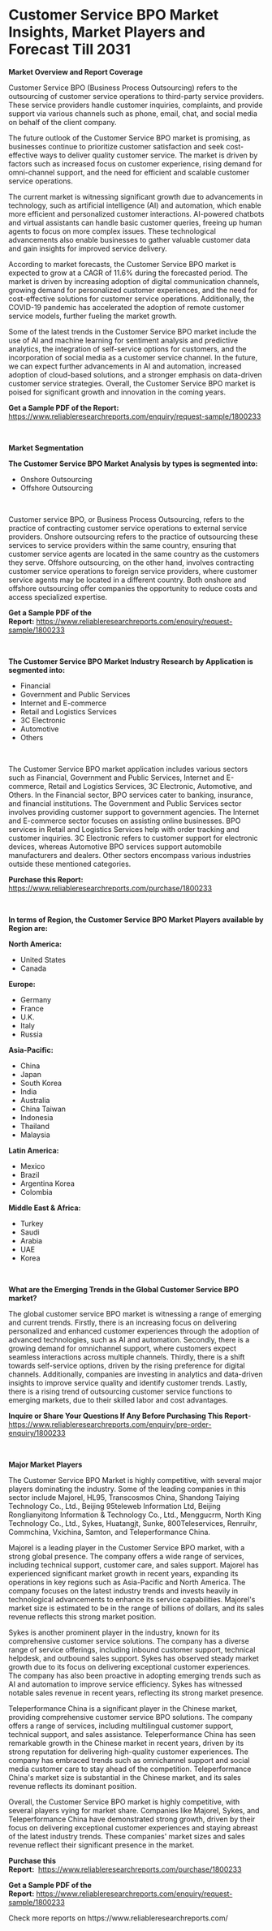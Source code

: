 <p><h1>Customer Service BPO Market Insights, Market Players and Forecast Till 2031</h1></p><p><strong>Market Overview and Report Coverage</strong></p>
<p><p>Customer Service BPO (Business Process Outsourcing) refers to the outsourcing of customer service operations to third-party service providers. These service providers handle customer inquiries, complaints, and provide support via various channels such as phone, email, chat, and social media on behalf of the client company.</p><p>The future outlook of the Customer Service BPO market is promising, as businesses continue to prioritize customer satisfaction and seek cost-effective ways to deliver quality customer service. The market is driven by factors such as increased focus on customer experience, rising demand for omni-channel support, and the need for efficient and scalable customer service operations.</p><p>The current market is witnessing significant growth due to advancements in technology, such as artificial intelligence (AI) and automation, which enable more efficient and personalized customer interactions. AI-powered chatbots and virtual assistants can handle basic customer queries, freeing up human agents to focus on more complex issues. These technological advancements also enable businesses to gather valuable customer data and gain insights for improved service delivery.</p><p>According to market forecasts, the Customer Service BPO market is expected to grow at a CAGR of 11.6% during the forecasted period. The market is driven by increasing adoption of digital communication channels, growing demand for personalized customer experiences, and the need for cost-effective solutions for customer service operations. Additionally, the COVID-19 pandemic has accelerated the adoption of remote customer service models, further fueling the market growth.</p><p>Some of the latest trends in the Customer Service BPO market include the use of AI and machine learning for sentiment analysis and predictive analytics, the integration of self-service options for customers, and the incorporation of social media as a customer service channel. In the future, we can expect further advancements in AI and automation, increased adoption of cloud-based solutions, and a stronger emphasis on data-driven customer service strategies. Overall, the Customer Service BPO market is poised for significant growth and innovation in the coming years.</p></p>
<p><strong>Get a Sample PDF of the Report:</strong> <a href="https://www.reliableresearchreports.com/enquiry/request-sample/1800233">https://www.reliableresearchreports.com/enquiry/request-sample/1800233</a></p>
<p>&nbsp;</p>
<p><strong>Market Segmentation</strong></p>
<p><strong>The Customer Service BPO Market Analysis by types is segmented into:</strong></p>
<p><ul><li>Onshore Outsourcing</li><li>Offshore Outsourcing</li></ul></p>
<p>&nbsp;</p>
<p><p>Customer service BPO, or Business Process Outsourcing, refers to the practice of contracting customer service operations to external service providers. Onshore outsourcing refers to the practice of outsourcing these services to service providers within the same country, ensuring that customer service agents are located in the same country as the customers they serve. Offshore outsourcing, on the other hand, involves contracting customer service operations to foreign service providers, where customer service agents may be located in a different country. Both onshore and offshore outsourcing offer companies the opportunity to reduce costs and access specialized expertise.</p></p>
<p><strong>Get a Sample PDF of the Report:</strong>&nbsp;<a href="https://www.reliableresearchreports.com/enquiry/request-sample/1800233">https://www.reliableresearchreports.com/enquiry/request-sample/1800233</a></p>
<p>&nbsp;</p>
<p><strong>The Customer Service BPO Market Industry Research by Application is segmented into:</strong></p>
<p><ul><li>Financial</li><li>Government and Public Services</li><li>Internet and E-commerce</li><li>Retail and Logistics Services</li><li>3C Electronic</li><li>Automotive</li><li>Others</li></ul></p>
<p>&nbsp;</p>
<p><p>The Customer Service BPO market application includes various sectors such as Financial, Government and Public Services, Internet and E-commerce, Retail and Logistics Services, 3C Electronic, Automotive, and Others. In the Financial sector, BPO services cater to banking, insurance, and financial institutions. The Government and Public Services sector involves providing customer support to government agencies. The Internet and E-commerce sector focuses on assisting online businesses. BPO services in Retail and Logistics Services help with order tracking and customer inquiries. 3C Electronic refers to customer support for electronic devices, whereas Automotive BPO services support automobile manufacturers and dealers. Other sectors encompass various industries outside these mentioned categories.</p></p>
<p><strong>Purchase this Report:</strong>&nbsp; <a href="https://www.reliableresearchreports.com/purchase/1800233">https://www.reliableresearchreports.com/purchase/1800233</a></p>
<p>&nbsp;</p>
<p><strong>In terms of Region, the Customer Service BPO Market Players available by Region are:</strong></p>
<p>
    <p> <strong> North America: </strong>
        <ul>
            <li>United States</li>
            <li>Canada</li>
        </ul>
        </p> 
    <p> <strong> Europe: </strong>
        <ul>
            <li>Germany</li>
            <li>France</li>
            <li>U.K.</li>
            <li>Italy</li>
            <li>Russia</li>
        </ul>
        </p> 
    <p> <strong> Asia-Pacific: </strong>
        <ul>
            <li>China</li>
            <li>Japan</li>
            <li>South Korea</li>
            <li>India</li>
            <li>Australia</li>
            <li>China Taiwan</li>
            <li>Indonesia</li>
            <li>Thailand</li>
            <li>Malaysia</li>
        </ul>
        </p> 
    <p> <strong> Latin America: </strong>
        <ul>
            <li>Mexico</li>
            <li>Brazil</li>
            <li>Argentina Korea</li>
            <li>Colombia</li>
        </ul>
        </p> 
    <p> <strong> Middle East & Africa: </strong>
        <ul>
            <li>Turkey</li>
            <li>Saudi</li>
            <li>Arabia</li>
            <li>UAE</li>
            <li>Korea</li>
        </ul>
    </p>
    </p>
<p>&nbsp;</p>
<p><strong>What are the Emerging Trends in the Global Customer Service BPO market?</strong></p>
<p><p>The global customer service BPO market is witnessing a range of emerging and current trends. Firstly, there is an increasing focus on delivering personalized and enhanced customer experiences through the adoption of advanced technologies, such as AI and automation. Secondly, there is a growing demand for omnichannel support, where customers expect seamless interactions across multiple channels. Thirdly, there is a shift towards self-service options, driven by the rising preference for digital channels. Additionally, companies are investing in analytics and data-driven insights to improve service quality and identify customer trends. Lastly, there is a rising trend of outsourcing customer service functions to emerging markets, due to their skilled labor and cost advantages.</p></p>
<p><strong>Inquire or Share Your Questions If Any Before Purchasing This Report</strong>- <a href="https://www.reliableresearchreports.com/enquiry/pre-order-enquiry/1800233">https://www.reliableresearchreports.com/enquiry/pre-order-enquiry/1800233</a></p>
<p>&nbsp;</p>
<p><strong>Major Market Players</strong></p>
<p><p>The Customer Service BPO Market is highly competitive, with several major players dominating the industry. Some of the leading companies in this sector include Majorel, HL95, Transcosmos China, Shandong Taiying Technology Co., Ltd., Beijing 95teleweb Information Ltd, Beijing Ronglianyitong Information & Technology Co., Ltd., Menggucrm, North King Technology Co., Ltd., Sykes, Huatangjt, Sunke, 800Teleservices, Renruihr, Commchina, Vxichina, Samton, and Teleperformance China.</p><p>Majorel is a leading player in the Customer Service BPO market, with a strong global presence. The company offers a wide range of services, including technical support, customer care, and sales support. Majorel has experienced significant market growth in recent years, expanding its operations in key regions such as Asia-Pacific and North America. The company focuses on the latest industry trends and invests heavily in technological advancements to enhance its service capabilities. Majorel's market size is estimated to be in the range of billions of dollars, and its sales revenue reflects this strong market position.</p><p>Sykes is another prominent player in the industry, known for its comprehensive customer service solutions. The company has a diverse range of service offerings, including inbound customer support, technical helpdesk, and outbound sales support. Sykes has observed steady market growth due to its focus on delivering exceptional customer experiences. The company has also been proactive in adopting emerging trends such as AI and automation to improve service efficiency. Sykes has witnessed notable sales revenue in recent years, reflecting its strong market presence.</p><p>Teleperformance China is a significant player in the Chinese market, providing comprehensive customer service BPO solutions. The company offers a range of services, including multilingual customer support, technical support, and sales assistance. Teleperformance China has seen remarkable growth in the Chinese market in recent years, driven by its strong reputation for delivering high-quality customer experiences. The company has embraced trends such as omnichannel support and social media customer care to stay ahead of the competition. Teleperformance China's market size is substantial in the Chinese market, and its sales revenue reflects its dominant position.</p><p>Overall, the Customer Service BPO market is highly competitive, with several players vying for market share. Companies like Majorel, Sykes, and Teleperformance China have demonstrated strong growth, driven by their focus on delivering exceptional customer experiences and staying abreast of the latest industry trends. These companies' market sizes and sales revenue reflect their significant presence in the market.</p></p>
<p><strong>Purchase this Report:</strong>&nbsp;&nbsp;<a href="https://www.reliableresearchreports.com/purchase/1800233">https://www.reliableresearchreports.com/purchase/1800233</a></p>
<p></p>
<p><strong>Get a Sample PDF of the Report:</strong>&nbsp;<a href="https://www.reliableresearchreports.com/enquiry/request-sample/1800233">https://www.reliableresearchreports.com/enquiry/request-sample/1800233</a></p>
<p>Check more reports on https://www.reliableresearchreports.com/</p>